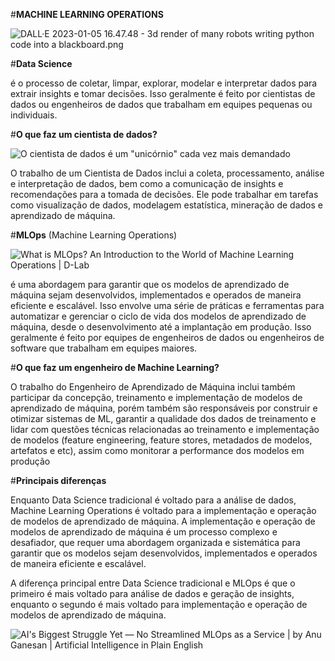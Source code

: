 #**MACHINE LEARNING OPERATIONS**


![DALL·E 2023-01-05 16.47.48 - 3d render of many robots writing python code into a blackboard.png](/.attachments/DALL·E%202023-01-05%2016.47.48%20-%203d%20render%20of%20many%20robots%20writing%20python%20code%20into%20a%20blackboard-189f8caa-c9a1-4d75-92e9-b952a616fd1d.png)


#**Data Science** 

 é o processo de coletar, limpar, explorar, modelar e interpretar dados para extrair insights e tomar decisões. Isso geralmente é feito por cientistas de dados ou engenheiros de dados que trabalham em equipes pequenas ou individuais.

#**O que faz um cientista de dados?**


<IMG  src="https://www.insper.edu.br/wp-content/uploads/2021/12/Data-science-2.jpg"  alt="O cientista de dados é um &quot;unicórnio&quot; cada vez mais demandado"/>

O trabalho de um Cientista de Dados inclui a coleta, processamento, análise e interpretação de dados, bem como a comunicação de insights e recomendações para a tomada de decisões. Ele pode trabalhar em tarefas como visualização de dados, modelagem estatística, mineração de dados e aprendizado de máquina.





#**MLOps** (Machine Learning Operations)

<IMG  src="https://dlab.berkeley.edu/sites/default/files/styles/panopoly_image_original/public/mlops-2022-05-10.png?itok=s2hxCX4P&amp;timestamp=1652227637"  alt="What is MLOps? An Introduction to the World of Machine Learning Operations  | D-Lab"/>

é uma abordagem para garantir que os modelos de aprendizado de máquina sejam desenvolvidos, implementados e operados de maneira eficiente e escalável. Isso envolve uma série de práticas e ferramentas para automatizar e gerenciar o ciclo de vida dos modelos de aprendizado de máquina, desde o desenvolvimento até a implantação em produção. Isso geralmente é feito por equipes de engenheiros de dados ou engenheiros de software que trabalham em equipes maiores.

#**O que faz um engenheiro de Machine Learning?**

O trabalho do Engenheiro de Aprendizado de Máquina inclui também participar  da concepção, treinamento e implementação de modelos de aprendizado de máquina, porém também são responsáveis por construir e otimizar sistemas de ML, garantir a qualidade dos dados de treinamento e lidar com questões técnicas relacionadas ao treinamento e implementação de modelos (feature engineering, feature stores, metadados de modelos, artefatos e etc), assim como monitorar a performance dos modelos em produção



#**Principais diferenças**

Enquanto Data Science tradicional é voltado para a análise de dados, Machine Learning Operations é voltado para a implementação e operação de modelos de aprendizado de máquina. A implementação e operação de modelos de aprendizado de máquina é um processo complexo e desafiador, que requer uma abordagem organizada e sistemática para garantir que os modelos sejam desenvolvidos, implementados e operados de maneira eficiente e escalável.

A diferença principal entre Data Science tradicional e MLOps é que o primeiro é mais voltado para análise de dados e geração de insights, enquanto o segundo é mais voltado para implementação e operação de modelos de aprendizado de máquina.

<IMG  src="https://miro.medium.com/max/1024/0*DMSY_Od9MvuJpkjO.png"  alt="AI&#39;s Biggest Struggle Yet — No Streamlined MLOps as a Service | by Anu  Ganesan | Artificial Intelligence in Plain English"/>